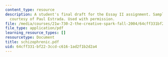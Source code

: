 ```yaml
---
content_type: resource
description: A student's final draft for the Essay II assignment. Sample student essay
  courtesy of Paul Estrada. Used with permission.
file: /media/courses/21w-730-2-the-creative-spark-fall-2004/64cff331bf223ccdc6161ad2f1b2d2a4_schizophrenic.pdf
file_type: application/pdf
learning_resource_types: []
resourcetype: Document
title: schizophrenic.pdf
uid: 64cff331-bf22-3ccd-c616-1ad2f1b2d2a4
---
```

